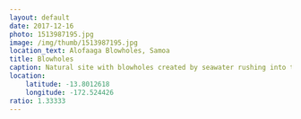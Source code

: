 ```yaml
---
layout: default
date: 2017-12-16
photo: 1513987195.jpg
image: /img/thumb/1513987195.jpg
location_text: Alofaaga Blowholes, Samoa
title: Blowholes
caption: Natural site with blowholes created by seawater rushing into tubes and shooting out of the lava rocks. Sadly I couln't take a proper picture where we could see the water pumping out!
location:
    latitude: -13.8012618
    longitude: -172.524426
ratio: 1.33333
---
```

